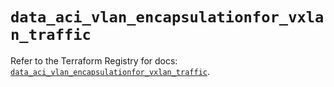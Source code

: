 # `data_aci_vlan_encapsulationfor_vxlan_traffic`

Refer to the Terraform Registry for docs: [`data_aci_vlan_encapsulationfor_vxlan_traffic`](https://registry.terraform.io/providers/ciscodevnet/aci/2.17.0/docs/data-sources/vlan_encapsulationfor_vxlan_traffic).
